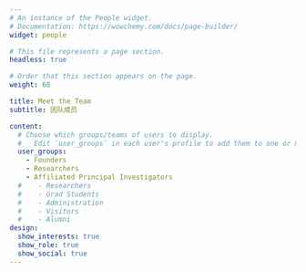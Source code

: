 ```yaml
---
# An instance of the People widget.
# Documentation: https://wowchemy.com/docs/page-builder/
widget: people

# This file represents a page section.
headless: true

# Order that this section appears on the page.
weight: 68

title: Meet the Team
subtitle: 团队成员

content:
  # Choose which groups/teams of users to display.
  #   Edit `user_groups` in each user's profile to add them to one or more of these groups.
  user_groups:
    - Founders
    - Researchers
    - Affiliated Principal Investigators
  #    - Researchers
  #    - Grad Students
  #    - Administration
  #    - Visitors
  #    - Alumni
design:
  show_interests: true
  show_role: true
  show_social: true
---
```

